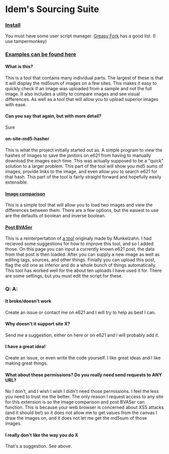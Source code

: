 # Idem's Sourcing Suite

### [Install](https://raw.githubusercontent.com/Sasquire/on-site-md5-hasher/master/main.user.js)
You must have some user script manager. [Greasy Fork](https://greasyfork.org/en) has a good list. (I use tampermonkey)

### [Examples can be found here](https://imgur.com/a/R96CNCz)

#### What is this?
This is a tool that contains many individual parts. The largest of these is that it will display the md5sum of images on a few  sites. This makes it easy to quickly check if an image was uploaded from a sample and not the full image. It also includes a utility to compare images and see visual differences. As well as a tool that will allow you to upload superior images with ease.

#### Can you say that again, but with more detail?
Sure

#### on-site-md5-hasher
This is what the project initially started out as. A simple program to view the hashes of images to save the janitors on e621 from having to manually download the images each time. This was actually supposed to be a "quick" solution to a larger problem. This part of the tool will show you md5 sums of images, provide links to the image, and even allow you to search e621 for that hash. This part of the tool is fairly straight forward and hopefully easily extensible.

#### [Image comparison](https://e621.net/extensions/image_compare)
This is a simple tool that will allow you to load two images and view the differences between them. There are a few options, but the easiest to use are the defaults of boolean and inverse boolean.

#### [Post BVASer](https://e621.net/extensions/upload_bvas)
This is a reinterpertation of [a tool](https://e621.net/forum/show/87369) originaly made by Munkelzahn. I had recieved some suggestions for how to improve this tool, and so I added those. On this page you can input a currently known e621 post, the data from that post is then loaded. After you can supply a new image as well as editing tags, sources, and other things. Finially you can upload this post, flag the old one as inferior and do a whole bunch of things automatically. This tool has worked well for the about ten uploads I have used it for. There are some settings, but you must edit the script for these.

### Q: A:

#### It broke/doesn't work
Create an issue or contact me on e621 and I will try to help as best I can.

#### Why doesn't it support site X?
Send me a suggestion, either on here or on e621 and I will probably add it.

#### I have a great idea!
Create an issue, or even write the code yourself. I like great ideas and I like making great things.

#### What about these permissions? Do you really need send requests to ANY URL?
No I don't, and I wish I wish I didn't need those permissions. I feel the less you need to trust me the better. The only reason I request access to any site for this extension is so the image comparison and post BVASer can function. This is because your web browser is concerned about XSS attacks (and it should be!) so it does not allow me to get values from the canvas I draw the images on, and it does not let me get the md5sum of those images.

#### I really don't like the way you do X
That's a suggestion. See above.
